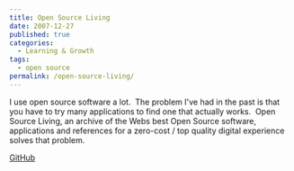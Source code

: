 ```yaml
---
title: Open Source Living
date: 2007-12-27
published: true
categories:
  - Learning & Growth
tags:
  - open source
permalink: /open-source-living/
---
```

I use open source software a lot.  The problem I've had in the past is that you have to try many applications to find one that actually works.  Open Source Living, an archive of the Webs best Open Source software, applications and references for a zero-cost / top quality digital experience solves that problem.

[GitHub](https://github.com)